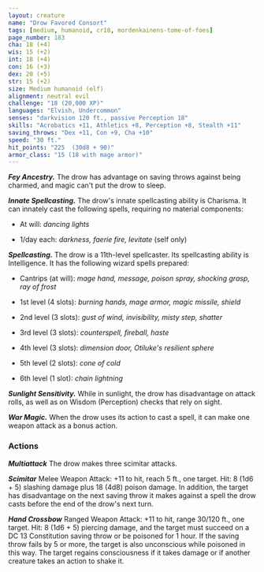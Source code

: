 ```yaml
---
layout: creature
name: "Drow Favored Consort"
tags: [medium, humanoid, cr18, mordenkainens-tome-of-foes]
page_number: 183
cha: 18 (+4)
wis: 15 (+2)
int: 18 (+4)
con: 16 (+3)
dex: 20 (+5)
str: 15 (+2)
size: Medium humanoid (elf)
alignment: neutral evil
challenge: "18 (20,000 XP)"
languages: "Elvish, Undercommon"
senses: "darkvision 120 ft., passive Perception 18"
skills: "Acrobatics +11, Athletics +8, Perception +8, Stealth +11"
saving_throws: "Dex +11, Con +9, Cha +10"
speed: "30 ft."
hit_points: "225  (30d8 + 90)"
armor_class: "15 (18 with mage armor)"
---
```


***Fey Ancestry.*** The drow has advantage on saving throws against being charmed, and magic can't put the drow to sleep.

***Innate Spellcasting.*** The drow's innate spellcasting ability is Charisma. It can innately cast the following spells, requiring no material components:

* At will: <i>dancing lights</i>

* 1/day each: <i>darkness, faerie fire, levitate </i>(self only)

***Spellcasting.*** The drow is a 11th-level spellcaster. Its spellcasting ability is Intelligence. It has the following wizard spells prepared:

* Cantrips (at will): <i>mage hand, message, poison spray, shocking grasp, ray of frost</i>

* 1st level (4 slots): <i>burning hands, mage armor, magic missile, shield</i>

* 2nd level (3 slots): <i>gust of wind, invisibility, misty step, shatter</i>

* 3rd level (3 slots): <i>counterspell, fireball, haste</i>

* 4th level (3 slots): <i>dimension door, Otiluke's resilient sphere</i>

* 5th level (2 slots): <i>cone of cold</i>

* 6th level (1 slot): <i>chain lightning</i>

***Sunlight Sensitivity.*** While in sunlight, the drow has disadvantage on attack rolls, as well as on Wisdom (Perception) checks that rely on sight.

***War Magic.*** When the drow uses its action to cast a spell, it can make one weapon attack as a bonus action.

### Actions

***Multiattack*** The drow makes three scimitar attacks.

***Scimitar*** Melee Weapon Attack: +11 to hit, reach 5 ft., one target. Hit: 8 (1d6 + 5) slashing damage plus 18 (4d8) poison damage. In addition, the target has disadvantage on the next saving throw it makes against a spell the drow casts before the end of the drow's next turn.

***Hand Crossbow*** Ranged Weapon Attack: +11 to hit, range 30/120 ft., one target. Hit: 8 (1d6 + 5) piercing damage, and the target must succeed on a DC 13 Constitution saving throw or be poisoned for 1 hour. If the saving throw fails by 5 or more, the target is also unconscious while poisoned in this way. The target regains consciousness if it takes damage or if another creature takes an action to shake it.
